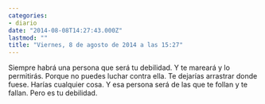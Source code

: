 ```yaml
---
categories:
- diario
date: "2014-08-08T14:27:43.000Z"
lastmod: ""
title: "Viernes, 8 de agosto de 2014 a las 15:27"
---
```


Siempre habrá una persona que será tu debilidad. Y te mareará y lo permitirás. Porque no puedes luchar contra ella. Te dejarías arrastrar donde fuese. Harías cualquier cosa. Y esa persona será de las que te follan y te fallan. Pero es tu debilidad.
